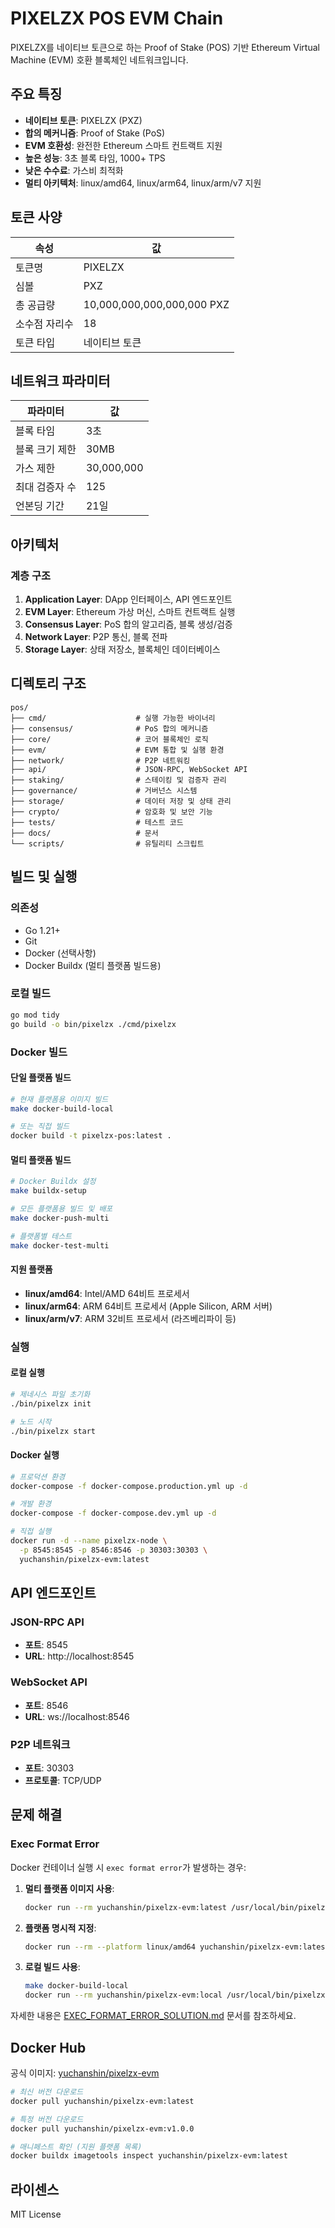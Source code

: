 # PIXELZX POS EVM Chain

PIXELZX를 네이티브 토큰으로 하는 Proof of Stake (POS) 기반 Ethereum Virtual Machine (EVM) 호환 블록체인 네트워크입니다.

## 주요 특징

- **네이티브 토큰**: PIXELZX (PXZ)
- **합의 메커니즘**: Proof of Stake (PoS)
- **EVM 호환성**: 완전한 Ethereum 스마트 컨트랙트 지원
- **높은 성능**: 3초 블록 타임, 1000+ TPS
- **낮은 수수료**: 가스비 최적화
- **멀티 아키텍처**: linux/amd64, linux/arm64, linux/arm/v7 지원

## 토큰 사양

| 속성 | 값 |
|------|-----|
| 토큰명 | PIXELZX |
| 심볼 | PXZ |
| 총 공급량 | 10,000,000,000,000,000 PXZ |
| 소수점 자리수 | 18 |
| 토큰 타입 | 네이티브 토큰 |

## 네트워크 파라미터

| 파라미터 | 값 |
|----------|-----|
| 블록 타임 | 3초 |
| 블록 크기 제한 | 30MB |
| 가스 제한 | 30,000,000 |
| 최대 검증자 수 | 125 |
| 언본딩 기간 | 21일 |

## 아키텍처

### 계층 구조

1. **Application Layer**: DApp 인터페이스, API 엔드포인트
2. **EVM Layer**: Ethereum 가상 머신, 스마트 컨트랙트 실행
3. **Consensus Layer**: PoS 합의 알고리즘, 블록 생성/검증
4. **Network Layer**: P2P 통신, 블록 전파
5. **Storage Layer**: 상태 저장소, 블록체인 데이터베이스

## 디렉토리 구조

```
pos/
├── cmd/                    # 실행 가능한 바이너리
├── consensus/              # PoS 합의 메커니즘
├── core/                   # 코어 블록체인 로직
├── evm/                    # EVM 통합 및 실행 환경
├── network/                # P2P 네트워킹
├── api/                    # JSON-RPC, WebSocket API
├── staking/                # 스테이킹 및 검증자 관리
├── governance/             # 거버넌스 시스템
├── storage/                # 데이터 저장 및 상태 관리
├── crypto/                 # 암호화 및 보안 기능
├── tests/                  # 테스트 코드
├── docs/                   # 문서
└── scripts/                # 유틸리티 스크립트
```

## 빌드 및 실행

### 의존성

- Go 1.21+
- Git
- Docker (선택사항)
- Docker Buildx (멀티 플랫폼 빌드용)

### 로컬 빌드

```bash
go mod tidy
go build -o bin/pixelzx ./cmd/pixelzx
```

### Docker 빌드

#### 단일 플랫폼 빌드
```bash
# 현재 플랫폼용 이미지 빌드
make docker-build-local

# 또는 직접 빌드
docker build -t pixelzx-pos:latest .
```

#### 멀티 플랫폼 빌드
```bash
# Docker Buildx 설정
make buildx-setup

# 모든 플랫폼용 빌드 및 배포
make docker-push-multi

# 플랫폼별 테스트
make docker-test-multi
```

#### 지원 플랫폼
- **linux/amd64**: Intel/AMD 64비트 프로세서
- **linux/arm64**: ARM 64비트 프로세서 (Apple Silicon, ARM 서버)
- **linux/arm/v7**: ARM 32비트 프로세서 (라즈베리파이 등)

### 실행

#### 로컬 실행
```bash
# 제네시스 파일 초기화
./bin/pixelzx init

# 노드 시작
./bin/pixelzx start
```

#### Docker 실행
```bash
# 프로덕션 환경
docker-compose -f docker-compose.production.yml up -d

# 개발 환경
docker-compose -f docker-compose.dev.yml up -d

# 직접 실행
docker run -d --name pixelzx-node \
  -p 8545:8545 -p 8546:8546 -p 30303:30303 \
  yuchanshin/pixelzx-evm:latest
```

## API 엔드포인트

### JSON-RPC API

- **포트**: 8545
- **URL**: http://localhost:8545

### WebSocket API

- **포트**: 8546
- **URL**: ws://localhost:8546

### P2P 네트워크

- **포트**: 30303
- **프로토콜**: TCP/UDP

## 문제 해결

### Exec Format Error

Docker 컨테이너 실행 시 `exec format error`가 발생하는 경우:

1. **멀티 플랫폼 이미지 사용**: 
   ```bash
   docker run --rm yuchanshin/pixelzx-evm:latest /usr/local/bin/pixelzx version
   ```

2. **플랫폼 명시적 지정**:
   ```bash
   docker run --rm --platform linux/amd64 yuchanshin/pixelzx-evm:latest /usr/local/bin/pixelzx version
   ```

3. **로컬 빌드 사용**:
   ```bash
   make docker-build-local
   docker run --rm yuchanshin/pixelzx-evm:local /usr/local/bin/pixelzx version
   ```

자세한 내용은 [EXEC_FORMAT_ERROR_SOLUTION.md](./EXEC_FORMAT_ERROR_SOLUTION.md) 문서를 참조하세요.

## Docker Hub

공식 이미지: [yuchanshin/pixelzx-evm](https://hub.docker.com/r/yuchanshin/pixelzx-evm)

```bash
# 최신 버전 다운로드
docker pull yuchanshin/pixelzx-evm:latest

# 특정 버전 다운로드
docker pull yuchanshin/pixelzx-evm:v1.0.0

# 매니페스트 확인 (지원 플랫폼 목록)
docker buildx imagetools inspect yuchanshin/pixelzx-evm:latest
```

## 라이센스

MIT License